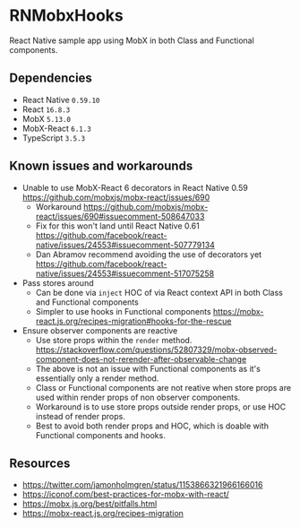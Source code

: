 # RNMobxHooks
React Native sample app using MobX in both Class and Functional components.

## Dependencies
- React Native `0.59.10`
- React `16.8.3`
- MobX `5.13.0`
- MobX-React `6.1.3`
- TypeScript `3.5.3`

## Known issues and workarounds
- Unable to use MobX-React 6 decorators in React Native 0.59 https://github.com/mobxjs/mobx-react/issues/690
    - Workaround https://github.com/mobxjs/mobx-react/issues/690#issuecomment-508647033
    - Fix for this won't land until React Native 0.61 https://github.com/facebook/react-native/issues/24553#issuecomment-507779134
    - Dan Abramov recommend avoiding the use of decorators yet https://github.com/facebook/react-native/issues/24553#issuecomment-517075258
- Pass stores around
    - Can be done via `inject` HOC of via React context API in both Class and Functional components
    - Simpler to use hooks in Functional components https://mobx-react.js.org/recipes-migration#hooks-for-the-rescue
- Ensure observer components are reactive
    - Use store props within the `render` method. https://stackoverflow.com/questions/52807329/mobx-observed-component-does-not-rerender-after-observable-change
    - The above is not an issue with Functional components as it's essentially only a render method. 
    - Class or Functional components are not reative when store props are used within render props of non observer components.
    - Workaround is to use store props outside render props, or use HOC instead of render props.
    - Best to avoid both render props and HOC, which is doable with Functional components and hooks.
    
## Resources
- https://twitter.com/jamonholmgren/status/1153866321966166016
- https://iconof.com/best-practices-for-mobx-with-react/
- https://mobx.js.org/best/pitfalls.html
- https://mobx-react.js.org/recipes-migration
